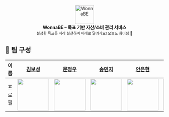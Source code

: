 <p align="center">
  <img src="https://github.com/user-attachments/assets/8f522122-cca1-49c6-8296-2f7cbd3b55f8" alt="WonnaBE" width="60" height="60" />
  <br/>
  <b>WonnaBE – 목표 기반 자산/소비 관리 서비스</b>
  <br/>
  <sub>설정한 목표를 따라 실천하며 미래로 달려가요! 오늘도 화이팅 💪</sub>
</p>

## 📌 팀 구성

| 이름 | [김보성](https://github.com/greentea0413) | [문정우](https://github.com/JungwooMoon) | [송민지](https://github.com/star075) | [안은현](https://github.com/eunhyeon5322) | [이찬양](https://github.com/cyLee1111) | [정민지](https://github.com/minzzz995) | [최연아](https://github.com/camellia785) |
| :-: | :-: | :-: | :-: | :-: | :-: | :-: | :-: |
| 프로필 | <img src="https://avatars.githubusercontent.com/u/124684536?v=4" width="100"/> | <img src="https://avatars.githubusercontent.com/u/126760153?v=4" width="100"/> | <img src="https://avatars.githubusercontent.com/u/203580692?v=4" width="100"/> | <img src="https://avatars.githubusercontent.com/u/90364682?v=4" width="100"/> | <img src="https://avatars.githubusercontent.com/u/94686233?v=4" width="100"/> | <img src="https://avatars.githubusercontent.com/u/82856122?v=4" width="100"/> | <img src="https://avatars.githubusercontent.com/u/79030514?v=4" width="100"/> |
